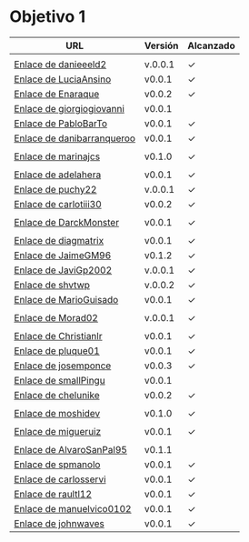 # Objetivo 1

| URL                                        | Versión | Alcanzado |
|--------------------------------------------|---------|-----------|
| <!-- Enlace de sergioae19 --> | | |
| [Enlace de danieeeld2](https://github.com/danieeeld2/LogisticsRoutes/pull/6) | v.0.0.1 | ✓  |
| [Enlace de LuciaAnsino](https://github.com/LuciaAnsino/CompraOnline/pull/2) | v0.0.1 |✓ |
| [Enlace de Enaraque](https://github.com/Enaraque/bus_stadistics/pull/2)| v0.0.2 | ✓|
| [Enlace de giorgiogiovanni](https://github.com/giorgiogiovanni/sh-car-analizer/pull/2) | v0.0.1 | |
| [Enlace de PabloBarTo](https://github.com/PabloBarTo/Empresa/pull/2) | v0.0.1 |✓ |
| [Enlace de danibarranqueroo](https://github.com/danibarranqueroo/TransporteEquitativo/pull/5) | v0.0.1 | ✓ |
| <!-- Enlace de Amadocm --> | | |
| [Enlace de marinajcs](https://github.com/marinajcs/asignacionTareas/pull/3) | v0.1.0 | ✓ |
| <!-- Enlace de C V C --> | | |
| [Enlace de adelahera](https://github.com/adelahera/basket-stats/pull/5) | v0.0.1 | ✓ |
| [Enlace de puchy22](https://github.com/puchy22/nutri-app/pull/2) | v.0.0.1 |✓  |
| [Enlace de carlotiii30](https://github.com/carlotiii30/organizacionSemanal/pull/3) | v0.0.2 |✓ |
| <!-- Enlace de sergioffdez --> | | |
| [Enlace de DarckMonster](https://github.com/DarckMonster/PCscrap/pull/2) | v0.0.1 |✓|
| <!-- Enlace de F A D --> | | |
| [Enlace de diagmatrix](https://github.com/diagmatrix/maybe-better-maybe-worse/pull/9) | v0.0.1 | ✓ |
| [Enlace de JaimeGM96](https://github.com/JaimeGM96/RutasAutobuses/pull/2) | v0.1.2 |✓ |
| [Enlace de JaviGp2002](https://github.com/javigp2002/LazyFood/pull/2) | v.0.0.1 | ✓ |
| [Enlace de shvtwp](https://github.com/shvtwp/DePendiente/pull/5) | v.0.0.2 | ✓|
| [Enlace de MarioGuisado](https://github.com/MarioGuisado/TrainMe/pull/3) | v0.0.1 | ✓ |
| <!-- Enlace de J P S --> | | |
| [Enlace de Morad02](https://github.com/Morad02/F1Data/pull/2) | v.0.0.1 | ✓ |
| <!-- Enlace de albertolj --> | | |
| [Enlace de Christianlr](https://github.com/Christianlr/MIBarberSchedule/pull/5)| v0.0.1 | ✓ |
| [Enlace de pluque01](https://github.com/pluque01/Smart-Location/pull/5) | v0.0.1 | ✓ |
| [Enlace de josemponce](https://github.com/josemponce/RutaMusical/pull/2) | v0.0.3 |✓ |
| [Enlace de smallPingu](https://github.com/smallPingu/antiTarjetas/pull/8)| v0.0.1 | |
| [Enlace de chelunike](https://github.com/chelunike/didactic-chainsaw/pull/3) | v0.0.2 | ✓ |
| <!-- Enlace de M M M --> | | |
| [Enlace de moshidev](https://github.com/moshidev/MaquiTracker/pull/4) | v0.1.0 |✓ |
| <!-- Enlace de R L O E --> | | |
| [Enlace de migueruiz](https://github.com/migueruiz/Automatricula/pull/2) | v0.0.1 | ✓|
| <!-- Enlace de Javito198 --> | | |
| [Enlace de AlvaroSanPal95](https://github.com/AlvaroSanPal95/AssignedOrganization/pull/4) | v0.1.1 | |
| [Enlace de spmanolo](https://github.com/spmanolo/calidad-aire/pull/4) | v0.0.1 | ✓ |
| [Enlace de carlosservi](https://github.com/carlosservi/Asistente_Ruta_Camioneros/pull/6)|v0.0.1| ✓ |
| [Enlace de raultl12](https://github.com/raultl12/TeamFinder/pull/3) | v0.0.1 | ✓|
| [Enlace de manuelvico0102](https://github.com/manuelvico0102/easySelect/pull/2) | v0.0.1 | ✓ |
| [Enlace de johnwaves](https://github.com/johnwaves/recambios-express/pull/7) | v0.0.1 | ✓  |

